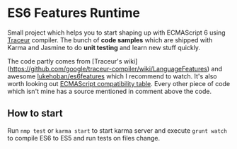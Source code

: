 # ES6 Features Runtime

Small project which helps you to start shaping up with ECMAScript 6 using
[Traceur](https://github.com/google/traceur-compiler) compiler. The bunch of
**code samples** which are shipped with Karma and Jasmine to do
**unit testing** and learn new stuff quickly.

The code partly comes from [Traceur's wiki]
(https://github.com/google/traceur-compiler/wiki/LanguageFeatures)
and awesome [lukehoban/es6features](https://github.com/lukehoban/es6features)
which I recommend to watch. It's also worth looking out [ECMAScript
compatibility table](http://kangax.github.io/compat-table/es6/).
Every other piece of code which isn't mine has a source mentioned in comment
above the code.

## How to start

Run ``nmp test`` or ``karma start`` to start karma server and execute ``grunt
 watch`` to compile ES6 to ES5 and run tests on files change.
